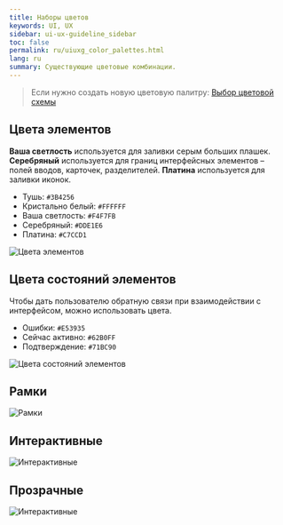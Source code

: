 ```yaml
---
title: Наборы цветов
keywords: UI, UX
sidebar: ui-ux-guideline_sidebar
toc: false
permalink: ru/uiuxg_color_palettes.html
lang: ru
summary: Существующие цветовые комбинации.
---
```


> Если нужно создать новую цветовую палитру: [Выбор цветовой схемы](uiuxg_color_selection.ru.md)

## Цвета элементов

**Ваша светлость** используется для заливки серым больших плашек. **Серебряный** используется для границ интерфейсных элементов – полей вводов, карточек, разделителей. **Платина** используется для заливки иконок.

* Тушь: `#3B4256`
* Кристально белый: `#FFFFFF`
* Ваша светлость: `#F4F7FB`
* Серебряный: `#DDE1E6`
* Платина: `#C7CCD1`

![Цвета элементов](../../../images/pages/guides/ui-ux-guideline/uiuxg_color_palettes/1.png)

## Цвета состояний элементов

Чтобы дать пользователю обратную связи при взаимодействии с интерфейсом, можно использовать цвета.

* Ошибки: `#E53935`
* Сейчас активно: `#62B0FF`
* Подтверждение: `#71BC90`

![Цвета состояний элементов](../../../images/pages/guides/ui-ux-guideline/uiuxg_color_palettes/2.png)

## Рамки

![Рамки](../../../images/pages/guides/ui-ux-guideline/uiuxg_color_palettes/3.png)

## Интерактивные

![Интерактивные](../../../images/pages/guides/ui-ux-guideline/uiuxg_color_palettes/4.png)

## Прозрачные

![Интерактивные](../../../images/pages/guides/ui-ux-guideline/uiuxg_color_palettes/5.png)
